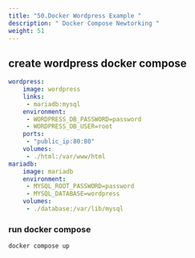 ```yaml
---
title: "50.Docker Wordpress Example "
description: " Docker Compose Newtorking "
weight: 51
---
```



## create wordpress docker compose  


```yml
wordpress:
    image: wordpress
    links:
     - mariadb:mysql
    environment:
     - WORDPRESS_DB_PASSWORD=password
     - WORDPRESS_DB_USER=root
    ports:
     - "public_ip:80:80"
    volumes:
     - ./html:/var/www/html
mariadb:
    image: mariadb
    environment:
     - MYSQL_ROOT_PASSWORD=password
     - MYSQL_DATABASE=wordpress
    volumes:
     - ./database:/var/lib/mysql

```

### run docker compose 

```sh
docker compose up 
```


